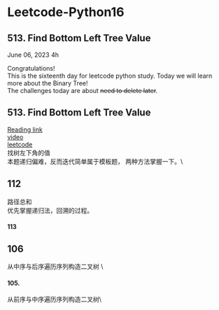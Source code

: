 # Leetcode-Python16

## 513. Find Bottom Left Tree Value

June 06, 2023  4h

Congratulations!\
This is the sixteenth day for leetcode python study. Today we will learn more about the Binary Tree!\
The challenges today are about ~~need to delete later~~.


## 513. Find Bottom Left Tree Value
[Reading link](https://github.com/youngyangyang04/leetcode-master/blob/master/problems/0513.%E6%89%BE%E6%A0%91%E5%B7%A6%E4%B8%8B%E8%A7%92%E7%9A%84%E5%80%BC.md)\
[video](https://www.bilibili.com/video/BV1424y1Z7pn/?spm_id_from=pageDriver&vd_source=63f26efad0d35bcbb0de794512ac21f3)\
[leetcode](https://leetcode.com/problems/find-bottom-left-tree-value/)\
找树左下角的值\
本题递归偏难，反而迭代简单属于模板题， 两种方法掌握一下。\




## 112
路径总和 \
优先掌握递归法，回溯的过程。

#### 113




## 106
从中序与后序遍历序列构造二叉树 \

#### 105.
从前序与中序遍历序列构造二叉树\
